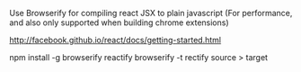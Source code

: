 Use Browserify for compiling react JSX to plain javascript (For performance, and also only supported when building chrome extensions)

http://facebook.github.io/react/docs/getting-started.html

npm install -g browserify reactify
browserify -t rectify source > target

